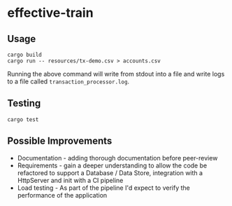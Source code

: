 # effective-train

## Usage

    cargo build
    cargo run -- resources/tx-demo.csv > accounts.csv

Running the above command will write from stdout into a file and write logs to a file called `transaction_processor.log`.

## Testing

    cargo test

## Possible Improvements

- Documentation - adding thorough documentation before peer-review
- Requirements - gain a deeper understanding to allow the code be refactored to support a Database / Data Store, integration with a HttpServer and init with a CI pipeline
- Load testing - As part of the pipeline I'd expect to verify the performance of the application
